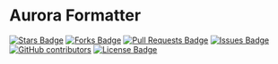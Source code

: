 # Aurora Formatter

<a href="https://github.com/jakepscripts/auroracf/stargazers"><img src="https://img.shields.io/github/stars/jakepscripts/auroracf" alt="Stars Badge"/></a>
<a href="https://github.com/jakepscripts/auroracf/network/members"><img src="https://img.shields.io/github/forks/jakepscripts/auroracf" alt="Forks Badge"/></a>
<a href="https://github.com/jakepscripts/auroracf/pulls"><img src="https://img.shields.io/github/issues-pr/jakepscripts/auroracf" alt="Pull Requests Badge"/></a>
<a href="https://github.com/ajakepscripts/auroracf/issues"><img src="https://img.shields.io/github/issues/jakepscripts/auroracf" alt="Issues Badge"/></a>
<a href="https://github.com/jakepscripts/auroracf/graphs/contributors"><img alt="GitHub contributors" src="https://img.shields.io/github/contributors/jakepscripts/auroracf?color=2b9348"></a>
<a href="https://github.comjakepscripts/auroracf/blob/master/LICENSE"><img src="https://img.shields.io/github/licensejakepscripts/auroracf?color=2b9348" alt="License Badge"/></a>
